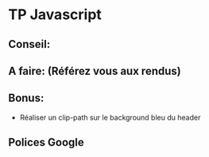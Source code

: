 # TP Javascript

## Conseil:

<!-- - Prenez le temps de coder, en commentant votre code pour vous aider et pour améliorer la visibilité. -->
  <!-- - Commencez par l'intégration, puis Javascript. -->
  <!-- - Essayez de respecter la maquette, mais ne perdez pas trop de temps dessus. -->

## A faire: (Référez vous aux rendus)

<!-- - L'intégration HTML/CSS de la maquette -->

<!-- - Une fois les données envoyées grâce au formulaire, afficher le profil dans une nouvelle section -->
<!-- - Le formulaire d'inscription doit être rempli entièrement pour envoyer les données -->
<!-- - Dans le profil, l'utilisateur peut décider si les informations sont corrects, ou non -->
<!-- - Si tout est correct, le formulaire ainsi que le profil disparaissent, avec un message attestant du bon déroulement -->
<!-- - Si ce n'est pas correct, le profil disparait et tous les inputs du formulaire sont vidés -->

<!-- - Toutes les 3 secondes, l'image devra changer de source, sans interruption (sport01.jpg, sport02.jpg, sport03.jpg, sport01.jpg, etc ...) -->

## Bonus:

<!-- - Si un champ n'est pas rempli, afficher un message d'erreur de la manière souhaitée (alertes, message d'erreur, etc) -->

- Réaliser un clip-path sur le background bleu du header

## Polices Google

<!-- - Comfortaa pour vos titres -->
<!-- - Open Sans pour le reste -->
